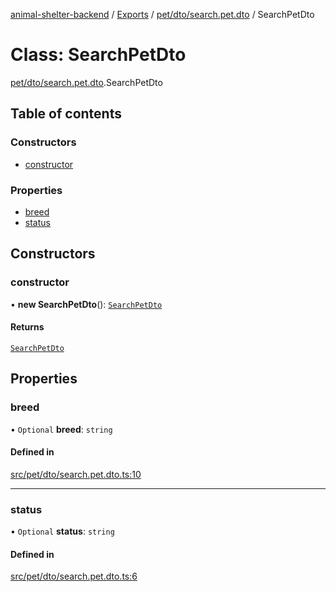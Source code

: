 [animal-shelter-backend](../README.md) / [Exports](../modules.md) / [pet/dto/search.pet.dto](../modules/pet_dto_search_pet_dto.md) / SearchPetDto

# Class: SearchPetDto

[pet/dto/search.pet.dto](../modules/pet_dto_search_pet_dto.md).SearchPetDto

## Table of contents

### Constructors

- [constructor](pet_dto_search_pet_dto.SearchPetDto.md#constructor)

### Properties

- [breed](pet_dto_search_pet_dto.SearchPetDto.md#breed)
- [status](pet_dto_search_pet_dto.SearchPetDto.md#status)

## Constructors

### constructor

• **new SearchPetDto**(): [`SearchPetDto`](pet_dto_search_pet_dto.SearchPetDto.md)

#### Returns

[`SearchPetDto`](pet_dto_search_pet_dto.SearchPetDto.md)

## Properties

### breed

• `Optional` **breed**: `string`

#### Defined in

[src/pet/dto/search.pet.dto.ts:10](https://github.com/B4LiN7/animal-shelter-backend/blob/5a6ce9f/src/pet/dto/search.pet.dto.ts#L10)

___

### status

• `Optional` **status**: `string`

#### Defined in

[src/pet/dto/search.pet.dto.ts:6](https://github.com/B4LiN7/animal-shelter-backend/blob/5a6ce9f/src/pet/dto/search.pet.dto.ts#L6)
